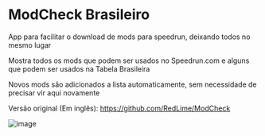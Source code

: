 # ModCheck Brasileiro

App para facilitar o download de mods para speedrun, deixando todos no mesmo lugar

Mostra todos os mods que podem ser usados no Speedrun.com e alguns que podem ser usados na Tabela Brasileira

Novos mods são adicionados a lista automaticamente, sem necessidade de precisar vir aqui novamente


Versão original (Em inglês): https://github.com/RedLime/ModCheck

![image](https://media.discordapp.net/attachments/808344484181835828/1156965117670457344/image.png)
